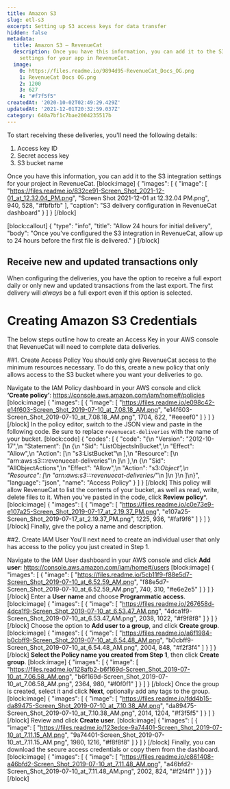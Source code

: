 ```yaml
---
title: Amazon S3
slug: etl-s3
excerpt: Setting up S3 access keys for data transfer
hidden: false
metadata:
  title: Amazon S3 – RevenueCat
  description: Once you have this information, you can add it to the S3 integration
    settings for your app in RevenueCat.
  image:
    0: https://files.readme.io/9894d95-RevenueCat_Docs_OG.png
    1: RevenueCat Docs OG.png
    2: 1200
    3: 627
    4: "#f7f5f5"
createdAt: '2020-10-02T02:49:29.429Z'
updatedAt: '2021-12-01T20:32:59.037Z'
category: 640a7bf1c7bae2004235517b
---
```

To start receiving these deliveries, you'll need the following details:
1. Access key ID
2. Secret access key
3. S3 bucket name

Once you have this information, you can add it to the S3 integration settings for your project in RevenueCat.
[block:image]
{
  "images": [
    {
      "image": [
        "https://files.readme.io/832ce91-Screen_Shot_2021-12-01_at_12.32.04_PM.png",
        "Screen Shot 2021-12-01 at 12.32.04 PM.png",
        940,
        528,
        "#fbfbfb"
      ],
      "caption": "S3 delivery configuration in RevenueCat dashboard"
    }
  ]
}
[/block]

[block:callout]
{
  "type": "info",
  "title": "Allow 24 hours for initial delivery",
  "body": "Once you've configured the S3 integration in RevenueCat, allow up to 24 hours before the first file is delivered."
}
[/block]
## Receive new and updated transactions only
When configuring the deliveries, you have the option to receive a full export daily or only new and updated transactions from the last export. The first delivery will *always* be a full export even if this option is selected.

# Creating Amazon S3 Credentials

The below steps outline how to create an Access Key in your AWS console that RevenueCat will need to complete data deliveries.

##1. Create Access Policy
You should only give RevenueCat access to the minimum resources necessary. To do this, create a new policy that only allows access to the S3 bucket where you want your deliveries to go.

Navigate to the IAM Policy dashboard in your AWS console and click **‘Create policy’**: https://console.aws.amazon.com/iam/home#/policies
[block:image]
{
  "images": [
    {
      "image": [
        "https://files.readme.io/e098c42-e14f603-Screen_Shot_2019-07-10_at_7.08.18_AM.png",
        "e14f603-Screen_Shot_2019-07-10_at_7.08.18_AM.png",
        1704,
        622,
        "#eeeef0"
      ]
    }
  ]
}
[/block]
In the policy editor, switch to the JSON view and paste in the following code. Be sure to replace `revenuecat-deliveries` with the name of your bucket.
[block:code]
{
  "codes": [
    {
      "code": "{\n    \"Version\": \"2012-10-17\",\n    \"Statement\": [\n        {\n            \"Sid\": \"ListObjectsInBucket\",\n            \"Effect\": \"Allow\",\n            \"Action\": [\n                \"s3:ListBucket\"\n            ],\n            \"Resource\": [\n                \"arn:aws:s3:::revenuecat-deliveries\"\n            ]\n        },\n        {\n            \"Sid\": \"AllObjectActions\",\n            \"Effect\": \"Allow\",\n            \"Action\": \"s3:*Object\",\n            \"Resource\": [\n                \"arn:aws:s3:::revenuecat-deliveries/*\"\n            ]\n        }\n    ]\n}",
      "language": "json",
      "name": "Access Policy"
    }
  ]
}
[/block]
This policy will allow RevenueCat to list the contents of your bucket, as well as read, write, delete files to it. When you've pasted in the code, click **Review policy***.
[block:image]
{
  "images": [
    {
      "image": [
        "https://files.readme.io/c0e73e9-e107a25-Screen_Shot_2019-07-17_at_2.19.37_PM.png",
        "e107a25-Screen_Shot_2019-07-17_at_2.19.37_PM.png",
        1225,
        936,
        "#faf9f6"
      ]
    }
  ]
}
[/block]
Finally, give the policy a name and description.


##2. Create IAM User
You'll next need to create an individual user that only has access to the policy you just created in Step 1. 

Navigate to the IAM User dashboard in your AWS console and click **Add user**: https://console.aws.amazon.com/iam/home#/users
[block:image]
{
  "images": [
    {
      "image": [
        "https://files.readme.io/5cb11f9-f88e5d7-Screen_Shot_2019-07-10_at_6.52.59_AM.png",
        "f88e5d7-Screen_Shot_2019-07-10_at_6.52.59_AM.png",
        740,
        310,
        "#e6e2e5"
      ]
    }
  ]
}
[/block]
Enter a **User name** and choose **Programmatic access**.
[block:image]
{
  "images": [
    {
      "image": [
        "https://files.readme.io/267658d-4dca1f9-Screen_Shot_2019-07-10_at_6.53.47_AM.png",
        "4dca1f9-Screen_Shot_2019-07-10_at_6.53.47_AM.png",
        2038,
        1022,
        "#f9f8f8"
      ]
    }
  ]
}
[/block]
Choose the option to **Add user to a group**, and click **Create group**.
[block:image]
{
  "images": [
    {
      "image": [
        "https://files.readme.io/a6f1984-b0cbff9-Screen_Shot_2019-07-10_at_6.54.48_AM.png",
        "b0cbff9-Screen_Shot_2019-07-10_at_6.54.48_AM.png",
        2004,
        848,
        "#f2f3f4"
      ]
    }
  ]
}
[/block]
**Select the Policy name you created from Step 1**, then click **Create group**.
[block:image]
{
  "images": [
    {
      "image": [
        "https://files.readme.io/128afb2-b6f169d-Screen_Shot_2019-07-10_at_7.06.58_AM.png",
        "b6f169d-Screen_Shot_2019-07-10_at_7.06.58_AM.png",
        2364,
        980,
        "#f0f0f1"
      ]
    }
  ]
}
[/block]
Once the group is created, select it and click **Next**, optionally add any tags to the group.
[block:image]
{
  "images": [
    {
      "image": [
        "https://files.readme.io/fdd4b15-da89475-Screen_Shot_2019-07-10_at_7.10.38_AM.png",
        "da89475-Screen_Shot_2019-07-10_at_7.10.38_AM.png",
        2014,
        1204,
        "#f3f5f5"
      ]
    }
  ]
}
[/block]
Review and click **Create user**.
[block:image]
{
  "images": [
    {
      "image": [
        "https://files.readme.io/123edce-9a74401-Screen_Shot_2019-07-10_at_7.11.15_AM.png",
        "9a74401-Screen_Shot_2019-07-10_at_7.11.15_AM.png",
        1980,
        1216,
        "#f8f8f8"
      ]
    }
  ]
}
[/block]
Finally, you can download the secure access credentials or copy them from the dashboard.
[block:image]
{
  "images": [
    {
      "image": [
        "https://files.readme.io/c861408-a46bfd2-Screen_Shot_2019-07-10_at_7.11.48_AM.png",
        "a46bfd2-Screen_Shot_2019-07-10_at_7.11.48_AM.png",
        2002,
        824,
        "#f2f4f1"
      ]
    }
  ]
}
[/block]